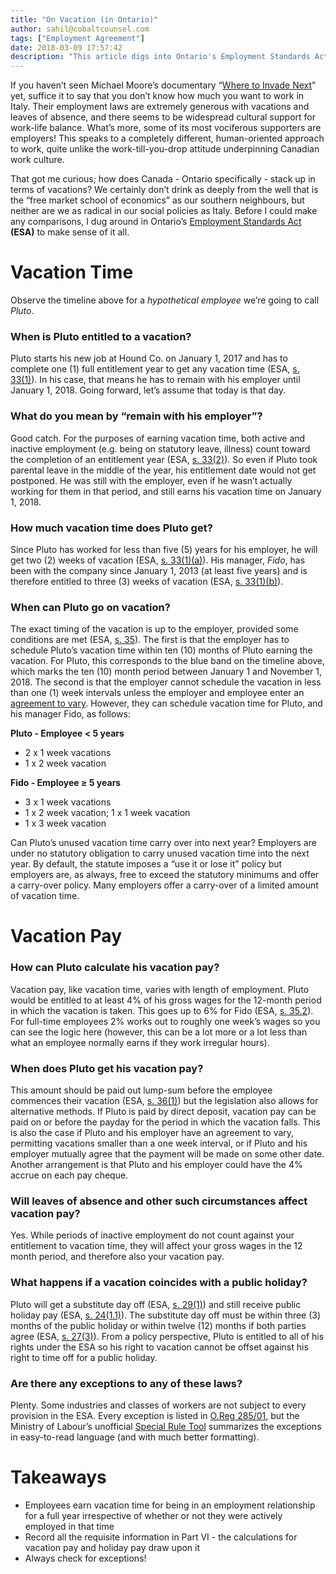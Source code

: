 ```yaml
---
title: "On Vacation (in Ontario)"
author: sahil@cobaltcounsel.com
tags: ["Employment Agreement"]
date: 2018-03-09 17:57:42
description: "This article digs into Ontario's Employment Standards Act to make sense of Ontario's vacation time and pay."
---
```


If you haven’t seen Michael Moore’s documentary “[Where to Invade Next](https://www.youtube.com/watch?v=1KeAZho8TKo)” yet, suffice it to say that you don’t know how much you want to work in Italy. Their employment laws are extremely generous with vacations and leaves of absence, and there seems to be widespread cultural support for work-life balance. What’s more, some of its most vociferous supporters are employers! This speaks to a completely different, human-oriented approach to work, quite unlike the work-till-you-drop attitude underpinning Canadian work culture.

That got me curious; how does Canada - Ontario specifically - stack up in terms of vacations? We certainly don’t drink as deeply from the well that is the “free market school of economics” as our southern neighbours, but neither are we as radical in our social policies as Italy. Before I could make any comparisons, I dug around in Ontario’s [Employment Standards Act](https://www.ontario.ca/laws/statute/00e41) **(ESA)** to make sense of it all.

# Vacation Time

Observe the timeline above for a *hypothetical employee* we’re going to call *Pluto*.

### When is Pluto entitled to a vacation?

Pluto starts his new job at Hound Co. on January 1, 2017 and has to complete one (1) full entitlement year to get any vacation time (ESA, [s. 33(1)](https://www.ontario.ca/laws/statute/00e41#BK68)). In his case, that means he has to remain with his employer until January 1, 2018. Going forward, let’s assume that today is that day. 

### What do you mean by “remain with his employer”?

Good catch. For the purposes of earning vacation time, both active and inactive employment (e.g. being on statutory leave, illness) count toward the completion of an entitlement year (ESA, [s. 33(2)](https://www.ontario.ca/laws/statute/00e41#BK68)). So even if Pluto took parental leave in the middle of the year, his entitlement date would not get postponed. He was still with the employer, even if he wasn’t actually working for them in that period, and still earns his vacation time on January 1, 2018.

### How much vacation time does Pluto get?

Since Pluto has worked for less than five (5) years for his employer, he will get two (2) weeks of vacation (ESA, [s. 33(1)(a)](https://www.ontario.ca/laws/statute/00e41#BK68)). His manager, *Fido*, has been with the company since January 1, 2013 (at least five years) and is therefore entitled to three (3) weeks of vacation (ESA, [s. 33(1)(b)](https://www.ontario.ca/laws/statute/00e41#BK68)).

### When can Pluto go on vacation?

The exact timing of the vacation is up to the employer, provided some conditions are met (ESA, [s. 35](https://www.ontario.ca/laws/statute/00e41#BK70)). The first is that the employer has to schedule Pluto’s vacation time within ten (10) months of Pluto earning the vacation. For Pluto, this corresponds to the blue band on the timeline above, which marks the ten (10) month period between January 1 and November 1, 2018. The second is that the employer cannot schedule the vacation in less than one (1) week intervals unless the employer and employee enter an [agreement to vary](https://blog.clausehound.com/ontario-agreements-to-vary/). However, they can schedule vacation time for Pluto, and his manager Fido, as follows:

**Pluto - Employee < 5 years**
- 2 x 1 week vacations
- 1 x 2 week vacation

**Fido - Employee ≥ 5 years**
- 3 x 1 week vacations
- 1 x 2 week vacation; 1 x 1 week vacation
- 1 x 3 week vacation

Can Pluto’s unused vacation time carry over into next year? Employers are under no statutory obligation to carry unused vacation time into the next year. By default, the statute imposes a “use it or lose it” policy but employers are, as always, free to exceed the statutory minimums and offer a carry-over policy. Many employers offer a carry-over of a limited amount of vacation time.

# Vacation Pay

### How can Pluto calculate his vacation pay?

Vacation pay, like vacation time, varies with length of employment. Pluto would be entitled to at least 4% of his gross wages for the 12-month period in which the vacation is taken. This goes up to 6% for Fido (ESA, [s. 35.2](https://www.ontario.ca/laws/statute/00e41#BK72)). For full-time employees 2% works out to roughly one week’s wages so you can see the logic here (however, this can be a lot more or a lot less than what an employee normally earns if they work irregular hours).

### When does Pluto get his vacation pay?

This amount should be paid out lump-sum before the employee commences their vacation (ESA, [s. 36(1)](https://www.ontario.ca/laws/statute/00e41#BK73)) but the legislation also allows for alternative methods. If Pluto is paid by direct deposit, vacation pay can be paid on or before the payday for the period in which the vacation falls. This is also the case if Pluto and his employer have an agreement to vary, permitting vacations smaller than a one week interval, or if Pluto and his employer mutually agree that the payment will be made on some other date. Another arrangement is that Pluto and his employer could have the 4% accrue on each pay cheque.

### Will leaves of absence and other such circumstances affect vacation pay?

Yes. While periods of inactive employment do not count against your entitlement to vacation time, they will affect your gross wages in the 12 month period, and therefore also your vacation pay.

### What happens if a vacation coincides with a public holiday?

Pluto will get a substitute day off (ESA, [s. 29(1)](https://www.ontario.ca/laws/statute/00e41#BK63)) and still receive public holiday pay (ESA, [s. 24(1.1)](https://www.ontario.ca/laws/statute/00e41#BK58)). The substitute day off must be within three (3) months of the public holiday or within twelve (12) months if both parties agree (ESA, [s. 27(3)](https://www.ontario.ca/laws/statute/00e41#BK61)). From a policy perspective, Pluto is entitled to all of his rights under the ESA so his right to vacation cannot be offset against his right to time off for a public holiday.

### Are there any exceptions to any of these laws?

Plenty. Some industries and classes of workers are not subject to every provision in the ESA. Every exception is listed in [O.Reg 285/01](https://www.ontario.ca/laws/regulation/010285), but the Ministry of Labour’s unofficial [Special Rule Tool](https://www.ontario.ca/document/industries-and-jobs-exemptions-or-special-rules) summarizes the exceptions in easy-to-read language (and with much better formatting).

# Takeaways
- Employees earn vacation time for being in an employment relationship for a full year irrespective of whether or not they were actively employed in that time
- Record all the requisite information in Part VI -  the calculations for vacation pay and holiday pay draw upon it
- Always check for exceptions!
